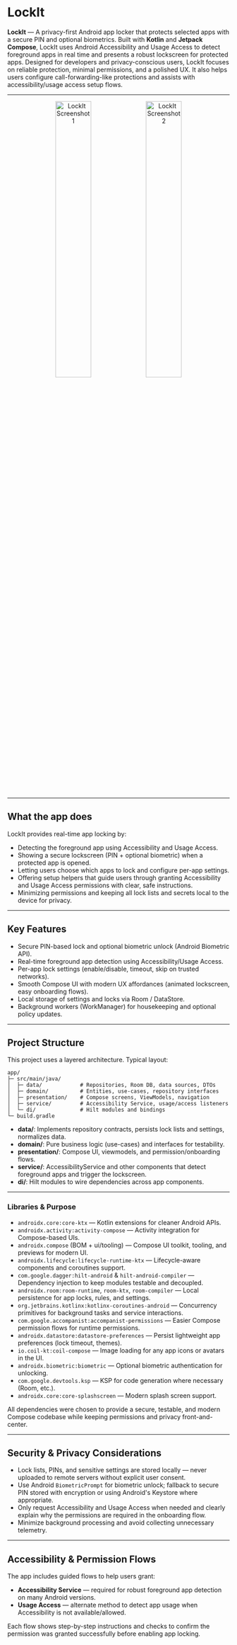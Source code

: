 # LockIt

**LockIt** — A privacy-first Android app locker that protects selected apps with a secure PIN and optional biometrics. Built with **Kotlin** and **Jetpack Compose**, LockIt uses Android Accessibility and Usage Access to detect foreground apps in real time and presents a robust lockscreen for protected apps. Designed for developers and privacy-conscious users, LockIt focuses on reliable protection, minimal permissions, and a polished UX. It also helps users configure call-forwarding-like protections and assists with accessibility/usage access setup flows.

---

<div align="center">
  <img src="https://github.com/user-attachments/assets/59d67d62-59c4-48d9-a0e4-4478777887ec" alt="LockIt Screenshot 1" width="40%"/>
  <img src="https://github.com/user-attachments/assets/e1f51604-ba4c-4a61-aded-756be14e471e" alt="LockIt Screenshot 2" width="40%"/>
</div>

---

## What the app does

LockIt provides real-time app locking by:

* Detecting the foreground app using Accessibility and Usage Access.
* Showing a secure lockscreen (PIN + optional biometric) when a protected app is opened.
* Letting users choose which apps to lock and configure per-app settings.
* Offering setup helpers that guide users through granting Accessibility and Usage Access permissions with clear, safe instructions.
* Minimizing permissions and keeping all lock lists and secrets local to the device for privacy.

---

## Key Features

* Secure PIN-based lock and optional biometric unlock (Android Biometric API).
* Real-time foreground app detection using Accessibility/Usage Access.
* Per-app lock settings (enable/disable, timeout, skip on trusted networks).
* Smooth Compose UI with modern UX affordances (animated lockscreen, easy onboarding flows).
* Local storage of settings and locks via Room / DataStore.
* Background workers (WorkManager) for housekeeping and optional policy updates.

---

## Project Structure

This project uses a layered architecture. Typical layout:

```
app/
├─ src/main/java/
│  ├─ data/            # Repositories, Room DB, data sources, DTOs
│  ├─ domain/          # Entities, use-cases, repository interfaces
│  ├─ presentation/    # Compose screens, ViewModels, navigation
│  ├─ service/         # Accessibility Service, usage/access listeners
│  └─ di/              # Hilt modules and bindings
└─ build.gradle
```

* **data/**: Implements repository contracts, persists lock lists and settings, normalizes data.
* **domain/**: Pure business logic (use-cases) and interfaces for testability.
* **presentation/**: Compose UI, viewmodels, and permission/onboarding flows.
* **service/**: AccessibilityService and other components that detect foreground apps and trigger the lockscreen.
* **di/**: Hilt modules to wire dependencies across app components.

---

### Libraries & Purpose

* `androidx.core:core-ktx` — Kotlin extensions for cleaner Android APIs.
* `androidx.activity:activity-compose` — Activity integration for Compose-based UIs.
* `androidx.compose` (BOM + ui/tooling) — Compose UI toolkit, tooling, and previews for modern UI.
* `androidx.lifecycle:lifecycle-runtime-ktx` — Lifecycle-aware components and coroutines support.
* `com.google.dagger:hilt-android` & `hilt-android-compiler` — Dependency injection to keep modules testable and decoupled.
* `androidx.room:room-runtime`, `room-ktx`, `room-compiler` — Local persistence for app locks, rules, and settings.
* `org.jetbrains.kotlinx:kotlinx-coroutines-android` — Concurrency primitives for background tasks and service interactions.
* `com.google.accompanist:accompanist-permissions` — Easier Compose permission flows for runtime permissions.
* `androidx.datastore:datastore-preferences` — Persist lightweight app preferences (lock timeout, themes).
* `io.coil-kt:coil-compose` — Image loading for any app icons or avatars in the UI.
* `androidx.biometric:biometric` — Optional biometric authentication for unlocking.
* `com.google.devtools.ksp` — KSP for code generation where necessary (Room, etc.).
* `androidx.core:core-splashscreen` — Modern splash screen support.

All dependencies were chosen to provide a secure, testable, and modern Compose codebase while keeping permissions and privacy front-and-center.

---

## Security & Privacy Considerations

* Lock lists, PINs, and sensitive settings are stored locally — never uploaded to remote servers without explicit user consent.
* Use Android `BiometricPrompt` for biometric unlock; fallback to secure PIN stored with encryption or using Android's Keystore where appropriate.
* Only request Accessibility and Usage Access when needed and clearly explain why the permissions are required in the onboarding flow.
* Minimize background processing and avoid collecting unnecessary telemetry.

---

## Accessibility & Permission Flows

The app includes guided flows to help users grant:

* **Accessibility Service** — required for robust foreground app detection on many Android versions.
* **Usage Access** — alternate method to detect app usage when Accessibility is not available/allowed.

Each flow shows step-by-step instructions and checks to confirm the permission was granted successfully before enabling app locking.
